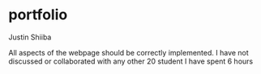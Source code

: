 portfolio
=========
Justin Shiiba

All aspects of the webpage should be correctly implemented.
I have not discussed or collaborated with any other 20 student
I have spent 6 hours

